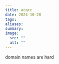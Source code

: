 ```yaml
---
title: acqcc
date: 2024-10-28
tags: 
aliases: 
summary: 
image:
  src: ""
  alt: ""
---
```

domain names are hard